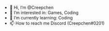 - 👋 Hi, I’m @Creepchen
- 👀 I’m interested in: Games, Coding
- 🌱 I’m currently learning: Coding
- 📫 How to reach me Discord (Creepchen#0201)
<!---
Creepchen/Creepchen is a ✨ special ✨ repository because its `README.md` (this file) appears on your GitHub profile.
You can click the Preview link to take a look at your changes.
--->
